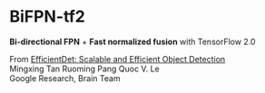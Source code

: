 # BiFPN-tf2
**Bi-directional FPN** + **Fast normalized fusion** with TensorFlow 2.0

From [EfficientDet: Scalable and Efficient Object Detection](https://arxiv.org/pdf/1911.09070v1.pdf)  
Mingxing Tan Ruoming Pang Quoc V. Le  
Google Research, Brain Team
